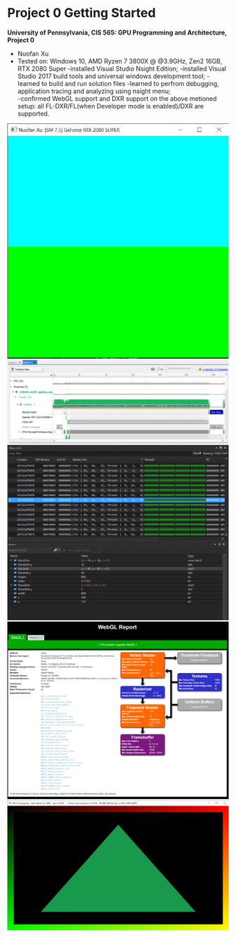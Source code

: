 Project 0 Getting Started
====================

**University of Pennsylvania, CIS 565: GPU Programming and Architecture, Project 0**

* Nuofan Xu
* Tested on: Windows 10, AMD Ryzen 7 3800X @ @3.9GHz, Zen2 16GB, RTX 2080 Super
-installed Visual Studio Nsight Edition;
-installed Visual Studio 2017 build tools and universal windows development tool;
-learned to build and run solution files 
-learned to perfrom debugging, application tracing and analyzing using nsight menu;  
-confirmed WebGL support and DXR support on the above metioned setup: all FL-DXR/FL(when Developer mode is enabled)/DXR are supported.

![CUDA project image](images/Capture.PNG)
![Trace](images/Capture2.PNG)
![Nsight debugging](images/Capture3.PNG)
![WebGL status](images/Capture4.PNG)
![XDR triangle](images/Capture5.PNG)

